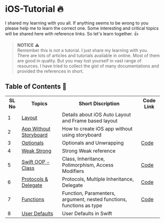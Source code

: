 # iOS-Tutorial :fire:
I shared my learning with you all. If anything seems to be wrong to you please help me to learn the correct one. Some interesting and critical topics will be shared here with reference links. So let's learn together. :+1:

> **NOTICE** :warning: <br>
>Remember this is not a tutorial. I just share my learning with you. There are lots of articles and tutorials available in online. Most of them are good in quality. But you may lost yourself in vast range of resources. I have tried to collect the gist of many documentations and provided the references in short.
>





## Table of Contents :rocket:
<center>

<table>
<tr>
<th> SL No</th>
<th> Topics </th>
<th> Short Discription </th>
<th> Code Link </th>
</tr>

<tr>
<td> 1 </td>
<td> <a href="https://github.com/shameem17/iOS-Tutorial/blob/master/Layouts.md" target="_blank"> Layout </a> </td>

<td> Details about iOS Auto Layout and Frame based layout </td>
<td> </td>
</tr>
<tr>
<td> 2 </td>
<td> <a href="https://github.com/shameem17/iOS-Tutorial/blob/master/AppWithoutStoryBoard.md" target="_blank"> App Without Storyboard </a> </td>

<td> How to create iOS app without using storyboard </td>
<td> </td>
</tr>

<tr>
<td> 3 </td>
<td> <a href="https://github.com/shameem17/iOS-Tutorial/blob/master/optional.md" target="_blank"> Optionals</a> </td>

<td> Optionals and Unwrapping </td>
<td> <a href="https://github.com/shameem17/Swift/blob/master/Optional/optional.swift" target="_blank"> Code </a> </td>
</tr>

<tr>
<td> 4 </td>
<td> <a href="https://github.com/shameem17/iOS-Tutorial/blob/master/Weak_Strong.md" target="_blank"> Weak Strong</a> </td>

<td> Strong Weak reference </td>
<td>  </td>
</tr>

<td> 5 </td>
<td> <a href="https://github.com/shameem17/iOS-Learning/blob/master/Swift%20OOP-Class-Struct.md" target="_blank"> Swift OOP - Class</a> </td>

<td> Class, Inheritance, Polimorphism, Access Modifiers </td>
<td> <a href="https://github.com/shameem17/Swift/tree/master/Class" target="_blank"> Code </a> </td>
</tr>

<td> 6 </td>
<td> <a href="https://github.com/shameem17/iOS-Learning/blob/master/protocols.md" target="_blank"> Protocols & Delegate</a> </td>

<td> Protocols, Multiple Inheritance, Delegate </td>
<td> <a href="https://github.com/shameem17/Swift/tree/master/Protocols" target="_blank"> Code </a> </td>
</tr>

<td> 7 </td>
<td> <a href="https://github.com/shameem17/iOS-Learning/blob/master/functions.md" target="_blank"> Functions</a> </td>

<td> Function, Paramenters, argument, nested functions, functions as type </td>
<td> <a href="https://github.com/shameem17/Swift/tree/master/Function" target="_blank"> Code </a> </td>
</tr>


<td> 8 </td>
<td> <a href="https://github.com/shameem17/iOS-Learning/blob/master/UserDefaults.md" target="_blank"> User Defaults</a> </td>

<td> User Defaults in Swift </td>
<td>  </td>
</tr>


</table>
</center>
